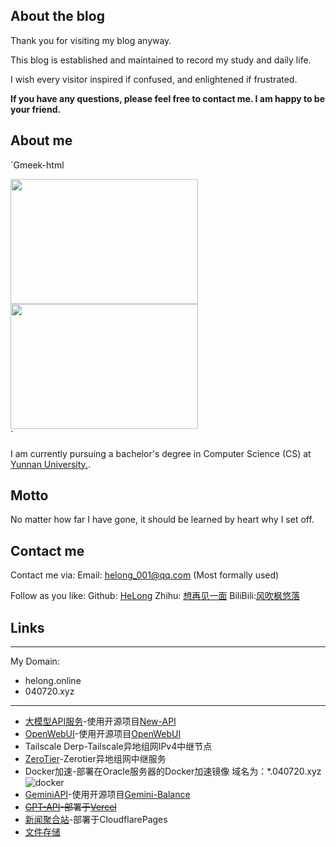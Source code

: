 ## About the blog
Thank you for visiting my blog anyway.

This blog is established and maintained to record my study and daily life.

I wish every visitor inspired if confused, and enlightened if frustrated.

**If you have any questions, please feel free to contact me. I am happy to be your friend.**

## About me
`Gmeek-html<div style="font-size:0;">
    <img 
      src="https://github.com/user-attachments/assets/dcd5add6-5ddf-4b9a-9d03-d51dd9cf6cfe" 
      alt="图片1" 
      style="
        width: 300px;
        height: 200px;
        display: inline-block;
        vertical-align: top;
        object-fit: cover;
        margin-right: 10px;
      "
    ><!--
 --><img 
      src="https://github.com/user-attachments/assets/239b5844-0233-46ee-9b0e-0f28659ce4ab" 
      alt="图片2" 
      style="
        width: 300px;
        height: 200px;
        display: inline-block;
        vertical-align: top;
        object-fit: cover;
      "
    >
  </div>`

I am currently pursuing a bachelor's degree in Computer Science (CS) at [Yunnan University.](https://www.ynu.edu.cn/).

## Motto
No matter how far I have gone, it should be learned by heart why I set off.

## Contact me
Contact me via:
  Email: helong_001@qq.com (Most formally used)

Follow as you like:
  Github: [HeLong](https://github.com/Helongaa)
  Zhihu: [想再见一面](https://www.zhihu.com/people/yu-luo-wu-sheng-73-99)
  BiliBili:[风吹枫悠落](https://space.bilibili.com/491035693)

## Links
---
My Domain:
- helong.online
- 040720.xyz
---
- [大模型API服务](https://api.helong.online/)-使用开源项目[New-API](https://github.com/QuantumNous/new-api)
- [OpenWebUI](https://ai.helong.online/)-使用开源项目[OpenWebUI](https://openwebui.com/)
- Tailscale Derp-Tailscale异地组网IPv4中继节点
- [ZeroTier](https://zerotier.helong.online/)-Zerotier异地组网中继服务
- Docker加速-部署在Oracle服务器的Docker加速镜像
    域名为：*.040720.xyz
    ![docker](https://github.com/user-attachments/assets/aa1a31d8-a733-49db-8f84-d3581b740be7)
- [GeminiAPI](https://gemini.040720.xyz/)-使用开源项目[Gemini-Balance
](https://github.com/snailyp/gemini-balance)
- ~~[GPT-API](https://gpt.040720.xyz/)-部署于[Vercel
](https://vercel.com/)~~
- [新闻聚合站](https://news.helong.online/)-部署于CloudflarePages
- [文件存储](https://file.helong.online/)